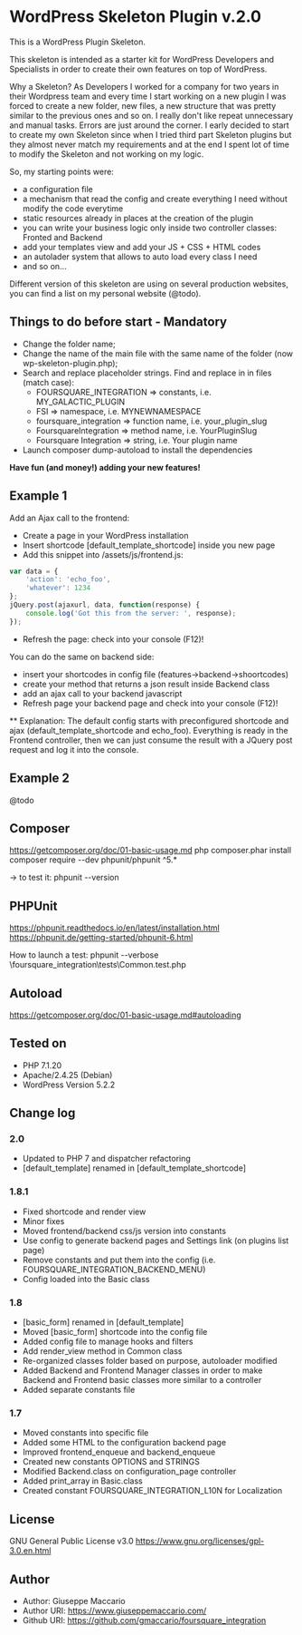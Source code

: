 # WordPress Skeleton Plugin v.2.0
This is a WordPress Plugin Skeleton.

This skeleton is intended as a starter kit for WordPress Developers and Specialists in order to create their own features on top of  WordPress.

Why a Skeleton? As Developers I worked for a company for two years in their Wordpress team and every time I start working on a new plugin I was forced to create a new folder, new files, a new structure that was pretty similar to the previous ones and so on. I really don't like repeat unnecessary and manual tasks. Errors are just around the corner. I early decided to start to create my own Skeleton since when I tried third part Skeleton plugins but they almost never match my requirements and at the end I spent lot of time to modify the Skeleton and not working on my logic. 

So, my starting points were: 
* a configuration file
* a mechanism that read the config and create everything I need without modify the code everytime
* static resources already in places at the creation of the plugin
* you can write your business logic only inside two controller classes: Fronted and Backend
* add your templates view and add your JS + CSS + HTML codes
* an autolader system that allows to auto load every class I need
* and so on...

Different version of this skeleton are using on several production websites, you can find a list on my personal website (@todo).

## Things to do before start - Mandatory
- Change the folder name;
- Change the name of the main file with the same name of the folder (now wp-skeleton-plugin.php);
- Search and replace placeholder strings. Find and replace in in files (match case):
	- FOURSQUARE_INTEGRATION => constants, i.e. MY_GALACTIC_PLUGIN
	- FSI => namespace, i.e. MYNEWNAMESPACE
	- foursquare_integration => function name, i.e. your_plugin_slug
	- FoursquareIntegration => method name, i.e. YourPluginSlug
	- Foursquare Integration => string, i.e. Your plugin name
- Launch composer dump-autoload to install the dependencies

**Have fun (and money!) adding your new features!**

## Example 1
Add an Ajax call to the frontend:
- Create a page in your WordPress installation
- Insert shortcode [default_template_shortcode] inside you new page
- Add this snippet into /assets/js/frontend.js:
~~~~javascript
var data = {
	'action': 'echo_foo',
	'whatever': 1234
};
jQuery.post(ajaxurl, data, function(response) {
	console.log('Got this from the server: ', response);
});
~~~~
- Refresh the page: check into your console (F12)!

You can do the same on backend side: 
- insert your shortcodes in config file  (features->backend->shoortcodes)
- create your method that returns a json result inside Backend class
- add an ajax call to your backend javascript
- Refresh page your backend page and check into your console (F12)!

** Explanation:
The default config starts with preconfigured shortcode and ajax (default_template_shortcode and echo_foo). 
Everything is ready in the Frontend controller, then we can just consume the result with a JQuery post request and log it into the console.

## Example 2
@todo

## Composer
https://getcomposer.org/doc/01-basic-usage.md
php composer.phar install
composer require --dev phpunit/phpunit ^5.*

-> to test it: phpunit --version

## PHPUnit
https://phpunit.readthedocs.io/en/latest/installation.html
https://phpunit.de/getting-started/phpunit-6.html

How to launch a test:
phpunit --verbose <YOUR PATH>\foursquare_integration\tests\Common.test.php

## Autoload
https://getcomposer.org/doc/01-basic-usage.md#autoloading

## Tested on
- PHP 7.1.20
- Apache/2.4.25 (Debian)
- WordPress Version 5.2.2

## Change log
### 2.0
* Updated to PHP 7 and dispatcher refactoring
* [default_template] renamed in [default_template_shortcode]
### 1.8.1
* Fixed shortcode and render view
* Minor fixes
* Moved frontend/backend css/js version into constants
* Use config to generate backend pages and Settings link (on plugins list page)
* Remove constants and put them into the config (i.e. FOURSQUARE_INTEGRATION_BACKEND_MENU)
* Config loaded into the Basic class
### 1.8
* [basic_form] renamed in [default_template]
* Moved [basic_form] shortcode into the config file
* Added config file to manage hooks and filters
* Add render_view method in Common class
* Re-organized classes folder based on purpose, autoloader modified
* Added Backend and Frontend Manager classes in order to make Backend and Frontend basic classes more similar to a controller
* Added separate constants file
### 1.7
* Moved constants into specific file
* Added some HTML to the configuration backend page
* Improved frontend_enqueue and backend_enqueue
* Created new constants OPTIONS and STRINGS
* Modified Backend.class on configuration_page controller
* Added print_array in Basic.class
* Created constant FOURSQUARE_INTEGRATION_L10N for Localization

## License
GNU General Public License v3.0 https://www.gnu.org/licenses/gpl-3.0.en.html

## Author
* Author: Giuseppe Maccario
* Author URI: https://www.giuseppemaccario.com/
* Github URI: https://github.com/gmaccario/foursquare_integration